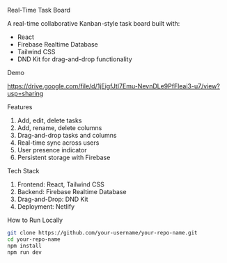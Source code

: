 Real-Time Task Board

A real-time collaborative Kanban-style task board built with:

- React
- Firebase Realtime Database
- Tailwind CSS
- DND Kit for drag-and-drop functionality



 Demo

https://drive.google.com/file/d/1jEigfJtI7Emu-NevnDLe9PfFleai3-u7/view?usp=sharing



 Features

1) Add, edit, delete tasks  
2) Add, rename, delete columns  
3) Drag-and-drop tasks and columns  
4) Real-time sync across users  
5) User presence indicator  
5) Persistent storage with Firebase  



 Tech Stack

1) Frontend: React, Tailwind CSS
2) Backend: Firebase Realtime Database
3) Drag-and-Drop: DND Kit
4) Deployment: Netlify



 How to Run Locally

```bash
git clone https://github.com/your-username/your-repo-name.git
cd your-repo-name
npm install
npm run dev

